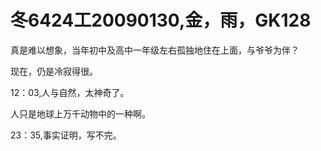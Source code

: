 # 冬6424工20090130,金，雨，GK128

真是难以想象，当年初中及高中一年级左右孤独地住在上面，与爷爷为伴？

现在，仍是冷寂得很。

12：03,人与自然，太神奇了。

人只是地球上万千动物中的一种啊。

23：35,事实证明，写不完。
